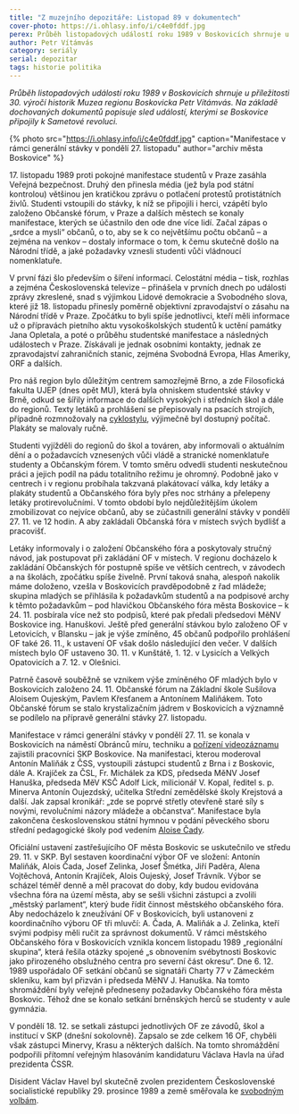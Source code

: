 ```yaml
---
title: "Z muzejního depozitáře: Listopad 89 v dokumentech"
cover-photo: https://i.ohlasy.info/i/c4e0fddf.jpg
perex: Průběh listopadových událostí roku 1989 v Boskovicích shrnuje u příležitosti 30. výročí historik Muzea regionu Boskovicka Petr Vítámvás.
author: Petr Vítámvás
category: seriály
serial: depozitar
tags: historie politika
---
```


*Průběh listopadových událostí roku 1989 v Boskovicích shrnuje u příležitosti 30. výročí historik Muzea regionu Boskovicka Petr Vítámvás. Na základě dochovaných dokumentů popisuje sled událostí, kterými se Boskovice připojily k Sametové revoluci.*

{% photo src="https://i.ohlasy.info/i/c4e0fddf.jpg" caption="Manifestace v rámci generální stávky v pondělí 27. listopadu" author="archiv města Boskovice" %}

17\. listopadu 1989 proti pokojné manifestace studentů v Praze zasáhla Veřejná bezpečnost. Druhý den přinesla média (jež byla pod státní kontrolou) většinou jen kratičkou zprávu o potlačení protestů protistátních živlů. Studenti vstoupili do stávky, k níž se připojili i herci, vzápětí bylo založeno Občanské fórum, v Praze a dalších městech se konaly manifestace, kterých se účastnilo den ode dne více lidí. Začal zápas o „srdce a mysli“ občanů, o to, aby se k co největšímu počtu občanů – a zejména na venkov – dostaly informace o tom, k čemu skutečně došlo na Národní třídě, a jaké požadavky vznesli studenti vůči vládnoucí nomenklatuře.

V první fázi šlo především o šíření informací. Celostátní média – tisk, rozhlas a zejména Československá televize – přinášela v prvních dnech po události zprávy zkreslené, snad s výjimkou Lidové demokracie a Svobodného slova, které již 18. listopadu přinesly poměrně objektivní zpravodajství o zásahu na Národní třídě v Praze. Zpočátku to byli spíše jednotlivci, kteří měli informace už o přípravách pietního aktu vysokoškolských studentů k uctění památky Jana Opletala, a poté o průběhu studentské manifestace a následných událostech v Praze. Získávali je jednak osobními kontakty, jednak ze zpravodajství zahraničních stanic, zejména Svobodná Evropa, Hlas Ameriky, ORF a dalších.

Pro náš region bylo důležitým centrem samozřejmě Brno, a zde Filosofická fakulta UJEP (dnes opět MU), která byla ohniskem studentské stávky v Brně, odkud se šířily informace do dalších vysokých i středních škol a dále do regionů. Texty letáků a prohlášení se přepisovaly na psacích strojích, případně rozmnožovaly na [cyklostylu](https://cs.wikipedia.org/wiki/Cyklostyl), výjimečně byl dostupný počítač. Plakáty se malovaly ručně.

Studenti vyjížděli do regionů do škol a továren, aby informovali o aktuálním dění a o požadavcích vznesených vůči vládě a stranické nomenklatuře studenty a Občanským fórem. V tomto směru odvedli studenti neskutečnou práci a jejich podíl na pádu totalitního režimu je ohromný. Podobně jako v centrech i v regionu probíhala takzvaná plakátovací válka, kdy letáky a plakáty studentů a Občanského fóra byly přes noc strhány a přelepeny letáky protirevolučními. V tomto období bylo nejdůležitějším úkolem zmobilizovat co nejvíce občanů, aby se zúčastnili generální stávky v pondělí 27. 11. ve 12 hodin. A aby zakládali Občanská fóra v místech svých bydlišť a pracovišť.

Letáky informovaly i o založení Občanského fóra a poskytovaly stručný návod, jak postupovat při zakládání OF v místech. V regionu docházelo k zakládání Občanských fór postupně spíše ve větších centrech, v závodech a na školách, zpočátku spíše živelně. První taková snaha, alespoň nakolik máme doloženo, vzešla v Boskovicích pravděpodobně z řad mládeže; skupina mladých se přihlásila k požadavkům studentů a na podpisové archy k těmto požadavkům – pod hlavičkou Občanského fóra města Boskovice – k 24. 11. posbírala více než sto podpisů, které pak předali předsedovi MěNV Boskovice ing. Hanuškovi. Ještě před generální stávkou bylo založeno OF v Letovicích, v Blansku – jak je výše zmíněno, 45 občanů podpořilo prohlášení OF také 26. 11., k ustavení OF však došlo následující den večer. V dalších místech bylo OF ustaveno 30. 11. v Kunštátě, 1. 12. v Lysicích a Velkých Opatovicích a 7. 12. v Olešnici. 

Patrně časově souběžně se vznikem výše zmíněného OF mladých bylo v Boskovicích založeno 24. 11. Občanské fórum na Základní škole Sušilova Aloisem Oujeským, Pavlem Křesťanem a Antonínem Maliňákem. Toto Občanské fórum se stalo krystalizačním jádrem v Boskovicích a významně se podílelo na přípravě generální stávky 27. listopadu.

Manifestace v rámci generální stávky v pondělí 27. 11. se konala v Boskovicích na náměstí Obránců míru, techniku a [pořízení videozáznamu](https://www.youtube.com/watch?v=NM2rFbVR5ok) zajistili pracovníci SKP Boskovice. Na manifestaci, kterou moderoval Antonín Maliňák z ČSS, vystoupili zástupci studentů z Brna i z Boskovic, dále A. Krajíček za ČSL, Fr. Michálek za KDS, předseda MěNV Josef Hanuška, předseda MěV KSČ Adolf Lick, milicionář V. Kopal, ředitel s. p. Minerva Antonín Oujezdský, učitelka Střední zemědělské školy Krejstová a další. Jak zapsal kronikář: „zde se poprvé střetly otevřeně staré síly s novými, revolučními názory mládeže a občanstva“. Manifestace byla zakončena československou státní hymnou v podání pěveckého sboru střední pedagogické školy pod vedením [Aloise Čady](https://ohlasy.info/clanky/2019/10/alois-cada.html).

Oficiální ustavení zastřešujícího OF města Boskovic se uskutečnilo ve středu 29. 11. v SKP. Byl sestaven koordinační výbor OF ve složení: Antonín Maliňák, Alois Čada, Josef Zelinka, Josef Šmétka, Jiří Paděra, Alena Vojtěchová, Antonín Krajíček, Alois Oujeský, Josef Trávník. Výbor se scházel téměř denně a měl pracovat do doby, kdy budou evidována všechna fóra na území města, aby se sešli všichni zástupci a zvolili „městský parlament“, který bude řídit činnost městského občanského fóra. Aby nedocházelo k zneužívání OF v Boskovicích, byli ustanoveni z koordinačního výboru OF tři mluvčí: A. Čada, A. Maliňák a J. Zelinka, kteří svými podpisy měli ručit za správnost dokumentů. V rámci městského Občanského fóra v Boskovicích vznikla koncem listopadu 1989 „regionální skupina“, která řešila otázky spojené „s obnovením svébytnosti Boskovic jako přirozeného obslužného centra pro severní část okresu“. Dne 6. 12. 1989 uspořádalo OF setkání občanů se signatáři Charty 77 v Zámeckém skleníku, kam byl přizván i předseda MěNV J. Hanuška. Na tomto shromáždění byly veřejně předneseny požadavky Občanského fóra města Boskovic. Téhož dne se konalo setkání brněnských herců se studenty v aule gymnázia. 

V pondělí 18. 12. se setkali zástupci jednotlivých OF ze závodů, škol a institucí v SKP (dnešní sokolovně). Zapsalo se zde celkem 16 OF, chyběli však zástupci Minervy, Krasu a některých dalších. Na tomto shromáždění podpořili přítomní veřejným hlasováním kandidaturu Václava Havla na úřad prezidenta ČSSR. 

Disident Václav Havel byl skutečně zvolen prezidentem Československé socialistické republiky 29. prosince 1989 a země směřovala ke [svobodným volbám](https://ohlasy.info/clanky/2015/08/volby-1990.html).
